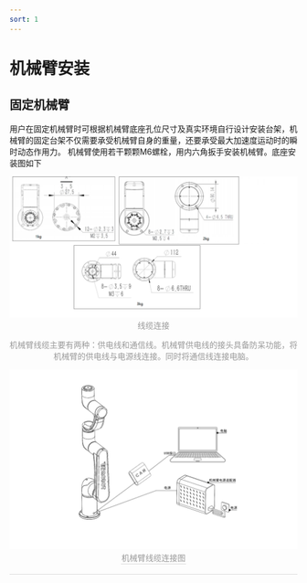 ```yaml
---
sort: 1
---
```


# 机械臂安装

## 固定机械臂

用户在固定机械臂时可根据机械臂底座孔位尺寸及真实环境自行设计安装台架，机械臂的固定台架不仅需要承受机械臂自身的重量，还要承受最大加速度运动时的瞬时动态作用力。
机械臂使用若干颗颗M6螺栓，用内六角扳手安装机械臂。底座安装图如下

<center>
<img src="../img/机械臂底座.PNG" style="zoom:100%" alt=" 图片不见了。。。 "/>
<br>
<div style="color:orange; border-bottom: 0.1px solid #d9d9d9;
display: inline-block;
color: #999;
</center>
<br>


## 线缆连接

机械臂线缆主要有两种：供电线和通信线。机械臂供电线的接头具备防呆功能，将机械臂的供电线与电源线连接。同时将通信线连接电脑。

<center>
<img src="../img/机械臂接线图.jpg" style="zoom:100%" alt=" 图片不见了。。。 "/>
<br>
<div style="color:orange; border-bottom: 0.1px solid #d9d9d9;
display: inline-block;
color: #999;
padding: 1px;">机械臂线缆连接图</div>
</center>
<br>

